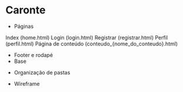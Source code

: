 # Caronte

- Páginas

Index (home.html)
Login (login.html)
Registrar (registrar.html)
Perfil (perfil.html)
Página de conteúdo (conteudo_{nome_do_conteudo}.html)

* Footer e rodapé
* Base

- Organização de pastas

- Wireframe